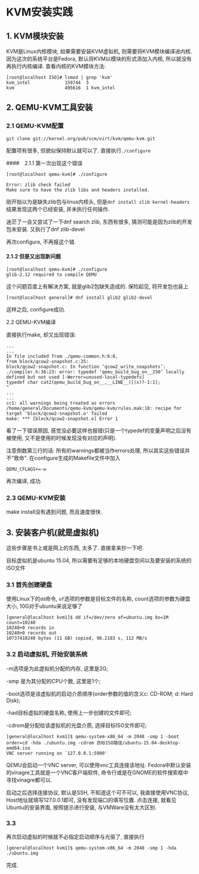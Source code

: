 # KVM安装实践

## 1. KVM模块安装

KVM是Linux内核模块, 如果需要安装KVM虚拟机, 则需要将KVM模块编译进内核. 因为这次的系统平台是Fedora, 默认将KVM以模块的形式添加入内核, 所以就没有再执行内核编译. 查看内核的KVM模块方法:

```
[root@localhost ISO]# lsmod | grep 'kvm'
kvm_intel             159744  3
kvm                   495616  1 kvm_intel
```

## 2. QEMU-KVM工具安装

### 2.1 QEMU-KVM配置

```
git clone git://kernel.org/pub/scm/virt/kvm/qemu-kvm.git
```

配置项有很多, 但貌似保持默认就可以了. 直接执行`./configure`

####　2.1.1 第一次出现这个错误

```
[root@localhost qemu-kvm]# ./configure 

Error: zlib check failed
Make sure to have the zlib libs and headers installed.
```

刚开始以为是缺失zlib包与linux内核头, 但是`dnf install zlib kernel-headers`结果发现这两个已经安装, 并未执行任何操作.

迷茫了一会又尝试了一下dnf search zlib, 东西有很多, 猜测可能是因为zlib的开发包未安装. 又执行了dnf zlib-devel

再次configure, 不再报这个错.

#### 2.1.2 但是又出现新问题

```
[root@localhost qemu-kvm]# ./configure 
glib-2.12 required to compile QEMU
```

这个问题百度上有解决方案, 就是glib2包缺失造成的. 保险起见, 将开发包也装上

```
[root@localhost general]# dnf install glib2 glib2-devel
```

这样之后, configure成功.

2.2 QEMU-KVM编译

直接执行make, 却又出现错误:

```
...
...
In file included from ./qemu-common.h:6:0,
from block/qcow2-snapshot.c:25:
block/qcow2-snapshot.c: In function ‘qcow2_write_snapshots’:
./compiler.h:36:23: error: typedef ‘qemu_build_bug_on__250’ locally defined but not used [-Werror=unused-local-typedefs]
typedef char cat2(qemu_build_bug_on__,__LINE__)[(x)?-1:1];
^
...
...
cc1: all warnings being treated as errors
/home/general/Documents/qemu-kvm/qemu-kvm/rules.mak:18: recipe for target 'block/qcow2-snapshot.o' failed
make: *** [block/qcow2-snapshot.o] Error 1
```

看了一下错误原因, 感觉没必要这样也报错(只是一个typedef的变量声明之后没有被使用, 又不是使用的时候发现没有对应的声明).

注意倒数第三行的话: 所有的warnings都被当作errors处理, 所以其实这些错误并不"致命". 在configure生成的Makefile文件中加入

```
QEMU_CFLAGS+=-w
```

再次编译, 成功.

### 2.3 QEMU-KVM安装

make install没有遇到问题, 而且速度很快.

## 3. 安装客户机(就是虚拟机)

这些步骤是书上或是网上的东西, 太多了. 直接拿来抄一下吧.

目标虚拟机是ubuntu 15.04, 所以需要有足够的本地硬盘空间以及要安装的系统的ISO文件

### 3.1 首先创建硬盘

使用Linux下的`dd`命令, `of`选项的参数是目标文件的名称, count选项的参数为硬盘大小, 10G对于ubuntu来说足够了

```
[general@localhost kvm1]$ dd if=/dev/zero of=ubuntu.img bs=1M count=10240
10240+0 records in
10240+0 records out
10737418240 bytes (11 GB) copied, 96.2183 s, 112 MB/s
```

### 3.2 启动虚拟机, 开始安装系统

-m选项是为此虚拟机分配的内存, 这里是2G;

-smp 是为其分配的CPU个数, 这里是1个;

-boot选项是该虚拟机的启动介质顺序(order参数的值的含义c: CD-ROM; d: Hard Disk);

-had目标虚拟的硬盘名称, 使用上一步创建的文件即可;

-cdrom是分配给该虚拟机的光盘介质, 选择目标ISO文件即可;

```
[general@localhost kvm1]$ qemu-system-x86_64 -m 2048 -smp 1 -boot order=cd -hda ./ubuntu.img -cdrom 目标ISO路径/ubuntu-15.04-desktop-amd64.iso 
VNC server running on `127.0.0.1:5900'
```

QEMU会启动一个VNC server, 可以使用vnc工具连接该地址. Fedora中默认安装的vinagre工具就是一个VNC客户端软件, 命令行或是在GNOME的软件搜索框中寻找vinagre都可以.

启动之后选择连接协议, 默认是SSH, 不知道这个可不可以, 我直接使用VNC协议, Host地址就填写127.0.0.1即可, 没有发现端口的填写位置. 点击连接, 就看见Ubuntu的安装界面, 按照提示进行安装, 与VMWare没有太大区别.

### 3.3

再次启动虚拟的时候就不必指定启动顺序与光驱了, 直接执行

```
[general@localhost kvm1]$ qemu-system-x86_64 -m 2048 -smp 1 -hda ./ubuntu.img
```

完成.